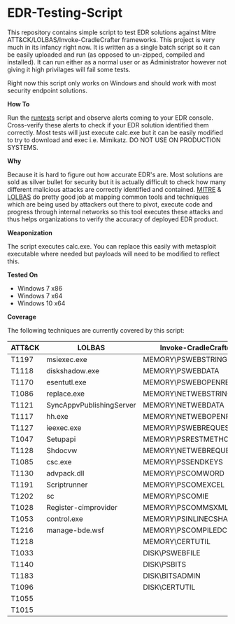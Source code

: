 # EDR-Testing-Script

This repository contains simple script to test EDR solutions against Mitre ATT&CK/LOLBAS/Invoke-CradleCrafter frameworks. This project is very much in its infancy right now. It is written as a single batch script so it can be easily uploaded and run (as opposed to un-zipped, compiled and installed). It can run either as a normal user or as Administrator however not giving it high privilages will fail some tests.

Right now this script only works on Windows and should work with most security endpoint solutions.

**How To**

Run the [runtests](runtests.bat) script and observe alerts coming to your EDR console. Cross-verify these alerts to check if your EDR solution identified them correctly. Most tests will just execute calc.exe but it can be easily modified to try to download and exec i.e. Mimikatz. DO NOT USE ON PRODUCTION SYSTEMS. 

**Why**

Because it is hard to figure out how accurate EDR's are. Most solutions are sold as silver bullet for security but it is actually difficult to check how many different malicious attacks are correctly identified and contained. [MITRE](https://attack.mitre.org/wiki/Main_Page) & [LOLBAS](https://github.com/api0cradle/LOLBAS ) do pretty good job at mapping common tools and techniques which are being used by attackers out there to pivot, execute code and progress through internal networks so this tool executes these attacks and thus helps organizations to verify the accuracy of deployed EDR product. 

**Weaponization** 

The script executes calc.exe. You can replace this easily with metasploit executable where needed but payloads will need to be modified to reflect this.

**Tested On**

* Windows 7 x86
* Windows 7 x64
* Windows 10 x64

**Coverage**

The following techniques are currently covered by this script: 

| ATT&CK  | LOLBAS | Invoke-CradleCrafter |
| ------------- | ------------- | ------------- |
| T1197  | msiexec.exe  | MEMORY\PSWEBSTRING |
| T1118  | diskshadow.exe  | MEMORY\PSWEBDATA |           
| T1170  | esentutl.exe | MEMORY\PSWEBOPENREAD |
| T1086  | replace.exe | MEMORY\NETWEBSTRING |
| T1121  | SyncAppvPublishingServer | MEMORY\NETWEBDATA | 
| T1117  | hh.exe | MEMORY\NETWEBOPENREAD |
| T1127  | ieexec.exe | MEMORY\PSWEBREQUEST |
| T1047  | Setupapi | MEMORY\PSRESTMETHOD | 
| T1128  | Shdocvw | MEMORY\NETWEBREQUEST |
| T1085  | csc.exe | MEMORY\PSSENDKEYS |
| T1130  | advpack.dll | MEMORY\PSCOMWORD |
| T1191  | Scriptrunner | MEMORY\PSCOMEXCEL |
| T1202  | sc | MEMORY\PSCOMIE |
| T1028  | Register-cimprovider | MEMORY\PSCOMMSXML |
| T1053  | control.exe | MEMORY\PSINLINECSHARP |
| T1216  | manage-bde.wsf | MEMORY\PSCOMPILEDCSHARP |
| T1218  | | MEMORY\CERTUTIL |
| T1033  | | DISK\PSWEBFILE | 
| T1140  | | DISK\PSBITS |
| T1183  | | DISK\BITSADMIN |
| T1096  | | DISK\CERTUTIL |
| T1055  |
| T1015  |